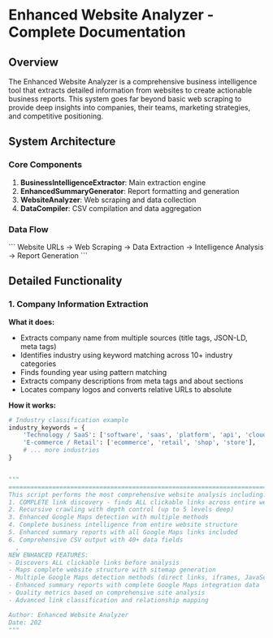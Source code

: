 # Enhanced Website Analyzer - Complete Documentation

## Overview

The Enhanced Website Analyzer is a comprehensive business intelligence tool that extracts detailed information from websites to create actionable business reports. This system goes far beyond basic web scraping to provide deep insights into companies, their teams, marketing strategies, and competitive positioning.

## System Architecture

### Core Components

1. **BusinessIntelligenceExtractor**: Main extraction engine
2. **EnhancedSummaryGenerator**: Report formatting and generation
3. **WebsiteAnalyzer**: Web scraping and data collection
4. **DataCompiler**: CSV compilation and data aggregation

### Data Flow

\`\`\`
Website URLs → Web Scraping → Data Extraction → Intelligence Analysis → Report Generation
\`\`\`

## Detailed Functionality

### 1. Company Information Extraction

**What it does:**
- Extracts company name from multiple sources (title tags, JSON-LD, meta tags)
- Identifies industry using keyword matching across 10+ industry categories
- Finds founding year using pattern matching
- Extracts company descriptions from meta tags and about sections
- Locates company logos and converts relative URLs to absolute

**How it works:**
```python
# Industry classification example
industry_keywords = {
    'Technology / SaaS': ['software', 'saas', 'platform', 'api', 'cloud'],
    'E-commerce / Retail': ['ecommerce', 'retail', 'shop', 'store'],
    # ... more industries
}


"""
=======================================================================================
This script performs the most comprehensive website analysis including:
1. COMPLETE link discovery - finds ALL clickable links across entire website
2. Recursive crawling with depth control (up to 5 levels deep)
3. Enhanced Google Maps detection with multiple methods
4. Complete business intelligence from entire website structure
5. Enhanced summary reports with all Google Maps links included
6. Comprehensive CSV output with 40+ data fields
  ,
NEW ENHANCED FEATURES:
- Discovers ALL clickable links before analysis
- Maps complete website structure with sitemap generation
- Multiple Google Maps detection methods (direct links, iframes, JavaScript, structured data)
- Enhanced summary reports with complete Google Maps integration data
- Quality metrics based on comprehensive site analysis
- Advanced link classification and relationship mapping

Author: Enhanced Website Analyzer 
Date: 202
"""